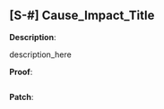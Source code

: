 ## [S-#] Cause_Impact_Title

**Description**:

description_here

**Proof**:

```javascript

```

**Patch**:

```diff

```
